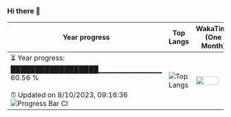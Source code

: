 ### Hi there 👋
| Year progress | Top Langs | WakaTime (One Month) |
| --- | --- | --- |
| <div>⏳ Year progress: <br> ██████████████████▁▁▁▁▁▁▁▁▁▁▁▁ 60.56 % <br> <br>⏰ Updated on 8/10/2023, 09:16:36 <br>![Progress Bar CI](https://github.com/yinloonga/yinloonga/actions/workflows/main.yml/badge.svg)</div> | ![Top Langs](https://github-readme-stats-one-bice.vercel.app/api/top-langs/?username=yinloonga&layout=compact&theme=dark&role=OWNER,ORGANIZATION_MEMBER,COLLABORATOR) | <img src="https://wakatime.com/share/@yinloonga/f920780c-f365-4860-b2d0-04bf2840a3f5.svg" width="80%" height="80%" /> |
